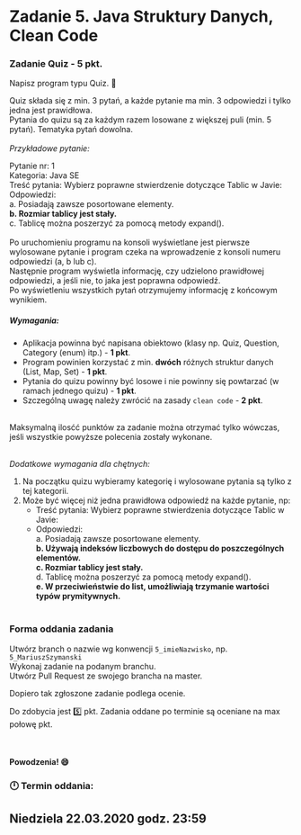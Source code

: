 # Zadanie 5. Java Struktury Danych, Clean Code
### Zadanie Quiz - 5 pkt.

Napisz program typu Quiz. :thought_balloon:

Quiz składa się z min. 3 pytań, a każde pytanie ma min. 3 odpowiedzi i tylko jedna jest prawidłowa.  
Pytania do quizu są za każdym razem losowane z większej puli (min. 5 pytań).
Tematyka pytań dowolna.  
<br>_Przykładowe pytanie:_<br/>

Pytanie nr: 1  
Kategoria: Java SE  
Treść pytania: Wybierz poprawne stwierdzenie dotyczące Tablic w Javie:  
Odpowiedzi:  
a. Posiadają zawsze posortowane elementy.  
**b. Rozmiar tablicy jest stały.**  
c. Tablicę można poszerzyć za pomocą metody expand().
<br><br/>
Po uruchomieniu programu na konsoli wyświetlane jest pierwsze wylosowane pytanie i program czeka na wprowadzenie z konsoli numeru odpowiedzi (a, b lub c).  
Następnie program wyświetla informację, czy udzielono prawidłowej odpowiedzi, a jeśli nie, to jaka jest poprawna odpowiedź.  
Po wyświetleniu wszystkich pytań otrzymujemy informację z końcowym wynikiem.  


##### Wymagania:
   - Aplikacja powinna być napisana obiektowo (klasy np. Quiz, Question, Category (enum) itp.) - **1 pkt**.  
   - Program powinien korzystać z min. **dwóch** różnych struktur danych (List, Map, Set) - **1 pkt**.  
   - Pytania do quizu powinny być losowe i nie powinny się powtarzać (w ramach jednego quizu) - **1 pkt**.  
   - Szczególną uwagę należy zwrócić na zasady `clean code` - **2 pkt**.  
  
<br/>Maksymalną ilosćć punktów za zadanie można otrzymać tylko wówczas, jeśli wszystkie powyższe polecenia zostały wykonane.  


<br/>_Dodatkowe wymagania dla chętnych:_
1. Na początku quizu wybieramy kategorię i wylosowane pytania są tylko z tej kategorii.
2. Może być więcej niż jedna prawidłowa odpowiedź na każde pytanie, np:
   - Treść pytania: Wybierz poprawne stwierdzenia dotyczące Tablic w Javie:
   - Odpowiedzi:  
      a. Posiadają zawsze posortowane elementy.  
      **b. Używają indeksów liczbowych do dostępu do poszczególnych elementów.**  
      **c. Rozmiar tablicy jest stały.**  
      d. Tablicę można poszerzyć za pomocą metody expand().  
      **e. W przeciwieństwie do list, umożliwiają trzymanie wartości typów prymitywnych.**  
​
​
### Forma oddania zadania
Utwórz branch o nazwie wg konwencji `5_imieNazwisko`, np. `5_MariuszSzymanski`<br/>
Wykonaj zadanie na podanym branchu. <br/>
Utwórz Pull Request ze swojego brancha na master.


Dopiero tak zgłoszone zadanie podlega ocenie.


Do zdobycia jest :five: pkt.
Zadania oddane po terminie są oceniane na max połowę pkt.

​
#### Powodzenia! :smile:

### :clock12: Termin oddania:  
## Niedziela 22.03.2020 godz. 23:59
